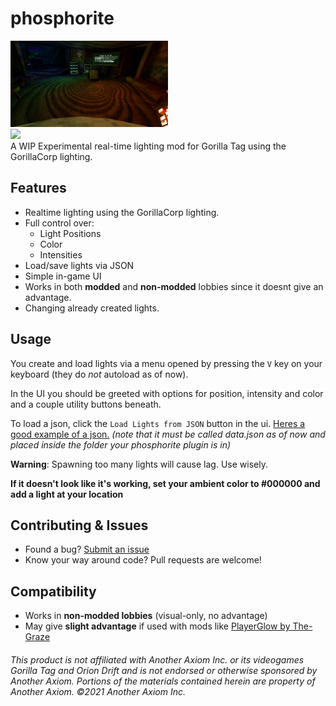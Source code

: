 # phosphorite
<div align="left">
 <img src="https://github.com/BrokenSt0ne/phosphorite/blob/main/preview.png?raw=true" width=50% height=40%</img><br>
 <a href="https://github.com/BrokenSt0ne/phosphorite/releases/latest">
 <img src="https://img.shields.io/github/downloads/BrokenSt0ne/phosphorite/total?label=Downloads&style=flat-square"<img></a>
</div>
A WIP Experimental real-time lighting mod for Gorilla Tag using the GorillaCorp lighting.

## Features
* Realtime lighting using the GorillaCorp lighting.
* Full control over:
  * Light Positions
  * Color
  * Intensities
* Load/save lights via JSON
* Simple in-game UI
* Works in both **modded** and **non-modded** lobbies since it doesnt give an advantage.
* Changing already created lights.

## Usage
You create and load lights via a menu opened by pressing the `V` key on your keyboard (they do *not* autoload as of now).

In the UI you should be greeted with options for position, intensity and color and a couple utility buttons beneath.

To load a json, click the `Load Lights from JSON` button in the ui. [Heres a good example of a json.](https://github.com/BrokenSt0ne/phosphorite/blob/main/data.json) *(note that it must be called data.json as of now and placed inside the folder your phosphorite plugin is in)*

**Warning**: Spawning too many lights will cause lag. Use wisely.

**If it doesn't look like it's working, set your ambient color to #000000 and add a light at your location**

## Contributing & Issues

* Found a bug? [Submit an issue](https://github.com/BrokenSt0ne/phosphorite/issues)
* Know your way around code? Pull requests are welcome!

## Compatibility

* Works in **non-modded lobbies** (visual-only, no advantage)
* May give **slight advantage** if used with mods like [PlayerGlow by The-Graze](https://github.com/The-Graze/PlayerGlow)

###### *This product is not affiliated with Another Axiom Inc. or its videogames Gorilla Tag and Orion Drift and is not endorsed or otherwise sponsored by Another Axiom. Portions of the materials contained herein are property of Another Axiom. ©2021 Another Axiom Inc.*
